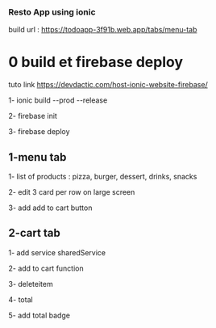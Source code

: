 ### Resto App using ionic

build url : https://todoapp-3f91b.web.app/tabs/menu-tab

# 0 build et firebase deploy

tuto link https://devdactic.com/host-ionic-website-firebase/

1- ionic build --prod --release

2- firebase init

3- firebase deploy

## 1-menu tab

1- list of products : pizza, burger, dessert, drinks, snacks 

2- edit 3 card per row on large screen

3- add add to cart button

## 2-cart tab

1- add service sharedService

2- add to cart function

3- deleteitem

4- total 

5- add total badge

